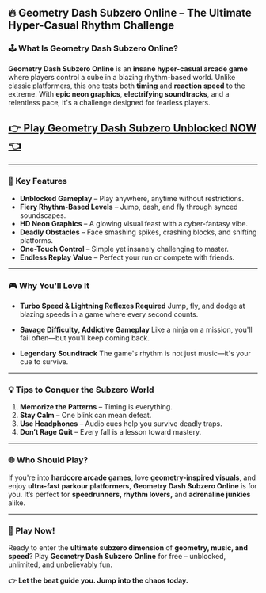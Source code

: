 ## 🔥 Geometry Dash Subzero Online – The Ultimate Hyper-Casual Rhythm Challenge

### 🕹️ What Is Geometry Dash Subzero Online?

**Geometry Dash Subzero Online** is an **insane hyper-casual arcade game** where players control a cube in a blazing rhythm-based world. Unlike classic platformers, this one tests both **timing** and **reaction speed** to the extreme. With **epic neon graphics**, **electrifying soundtracks**, and a relentless pace, it's a challenge designed for fearless players.

## <a href="https://1kb.link/iSaOtT">👉 Play Geometry Dash Subzero Unblocked NOW 👈</a>

---

### 🚀 Key Features

* **Unblocked Gameplay** – Play anywhere, anytime without restrictions.
* **Fiery Rhythm-Based Levels** – Jump, dash, and fly through synced soundscapes.
* **HD Neon Graphics** – A glowing visual feast with a cyber-fantasy vibe.
* **Deadly Obstacles** – Face smashing spikes, crashing blocks, and shifting platforms.
* **One-Touch Control** – Simple yet insanely challenging to master.
* **Endless Replay Value** – Perfect your run or compete with friends.

---

### 🎮 Why You’ll Love It

* **Turbo Speed & Lightning Reflexes Required**
  Jump, fly, and dodge at blazing speeds in a game where every second counts.

* **Savage Difficulty, Addictive Gameplay**
  Like a ninja on a mission, you'll fail often—but you'll keep coming back.

* **Legendary Soundtrack**
  The game's rhythm is not just music—it's your cue to survive.

---

### 💡 Tips to Conquer the Subzero World

1. **Memorize the Patterns** – Timing is everything.
2. **Stay Calm** – One blink can mean defeat.
3. **Use Headphones** – Audio cues help you survive deadly traps.
4. **Don’t Rage Quit** – Every fall is a lesson toward mastery.

---

### 🌐 Who Should Play?

If you're into **hardcore arcade games**, love **geometry-inspired visuals**, and enjoy **ultra-fast parkour platformers**, **Geometry Dash Subzero Online** is for you. It’s perfect for **speedrunners, rhythm lovers,** and **adrenaline junkies** alike.

---

### 📲 Play Now!

Ready to enter the **ultimate subzero dimension** of **geometry, music, and speed**?
Play **Geometry Dash Subzero Online** for free – unblocked, unlimited, and unbelievably fun.

**👉 Let the beat guide you. Jump into the chaos today.**
